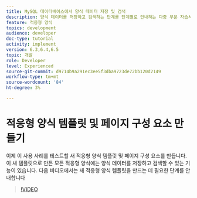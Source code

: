 ```yaml
---
title: MySQL 데이터베이스에서 양식 데이터 저장 및 검색
description: 양식 데이터를 저장하고 검색하는 단계를 단계별로 안내하는 다중 부분 자습서입니다
feature: 적응형 양식
topics: development
audience: developer
doc-type: tutorial
activity: implement
version: 6.3,6.4,6.5
topic: 개발
role: Developer
level: Experienced
source-git-commit: d9714b9a291ec3ee5f3dba9723de72bb120d2149
workflow-type: tm+mt
source-wordcount: '84'
ht-degree: 3%

---
```


# 적응형 양식 템플릿 및 페이지 구성 요소 만들기

이제 이 사용 사례를 테스트할 새 적응형 양식 템플릿 및 페이지 구성 요소를 만듭니다. 이 새 템플릿으로 만든 모든 적응형 양식에는 양식 데이터를 저장하고 검색할 수 있는 기능이 있습니다.
다음 비디오에서는 새 적응형 양식 템플릿을 만드는 데 필요한 단계를 안내합니다
>[!VIDEO](https://video.tv.adobe.com/v/27828?quality=9&learn=on)

